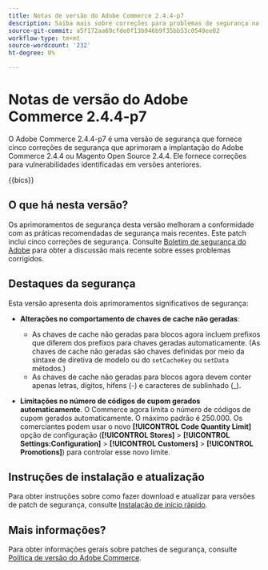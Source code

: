 ```yaml
---
title: Notas de versão do Adobe Commerce 2.4.4-p7
description: Saiba mais sobre correções para problemas de segurança na versão 2.4.4-p7 do Adobe Commerce.
source-git-commit: a5f172aa69cfde0f13b946b9f35bb53c0549ee02
workflow-type: tm+mt
source-wordcount: '232'
ht-degree: 0%

---
```



# Notas de versão do Adobe Commerce 2.4.4-p7

O Adobe Commerce 2.4.4-p7 é uma versão de segurança que fornece cinco correções de segurança que aprimoram a implantação do Adobe Commerce 2.4.4 ou Magento Open Source 2.4.4. Ele fornece correções para vulnerabilidades identificadas em versões anteriores.

{{bics}}

## O que há nesta versão?

Os aprimoramentos de segurança desta versão melhoram a conformidade com as práticas recomendadas de segurança mais recentes. Este patch inclui cinco correções de segurança. Consulte [Boletim de segurança do Adobe](https://helpx.adobe.com/security/products/magento/apsb24-03.html) para obter a discussão mais recente sobre esses problemas corrigidos.

## Destaques da segurança

Esta versão apresenta dois aprimoramentos significativos de segurança:

* **Alterações no comportamento de chaves de cache não geradas**:

   * As chaves de cache não geradas para blocos agora incluem prefixos que diferem dos prefixos para chaves geradas automaticamente. (As chaves de cache não geradas são chaves definidas por meio da sintaxe de diretiva de modelo ou do `setCacheKey` ou `setData` métodos.)
   * As chaves de cache não geradas para blocos agora devem conter apenas letras, dígitos, hifens (-) e caracteres de sublinhado (_).  <!-- AC-9831 -->

* **Limitações no número de códigos de cupom gerados automaticamente**. O Commerce agora limita o número de códigos de cupom gerados automaticamente. O máximo padrão é 250.000. Os comerciantes podem usar o novo **[!UICONTROL Code Quantity Limit]** opção de configuração (**[!UICONTROL Stores]** > **[!UICONTROL Settings:Configuration]** > **[!UICONTROL Customers]** > **[!UICONTROL Promotions]**) para controlar esse novo limite. <!-- AC-8753 -->

## Instruções de instalação e atualização

Para obter instruções sobre como fazer download e atualizar para versões de patch de segurança, consulte [Instalação de início rápido](../../../installation/composer.md).

## Mais informações?

Para obter informações gerais sobre patches de segurança, consulte [Política de versão do Adobe Commerce](https://experienceleague.adobe.com/docs/commerce-operations/release/planning/versioning-policy.html?lang=en#security-patch-release).
